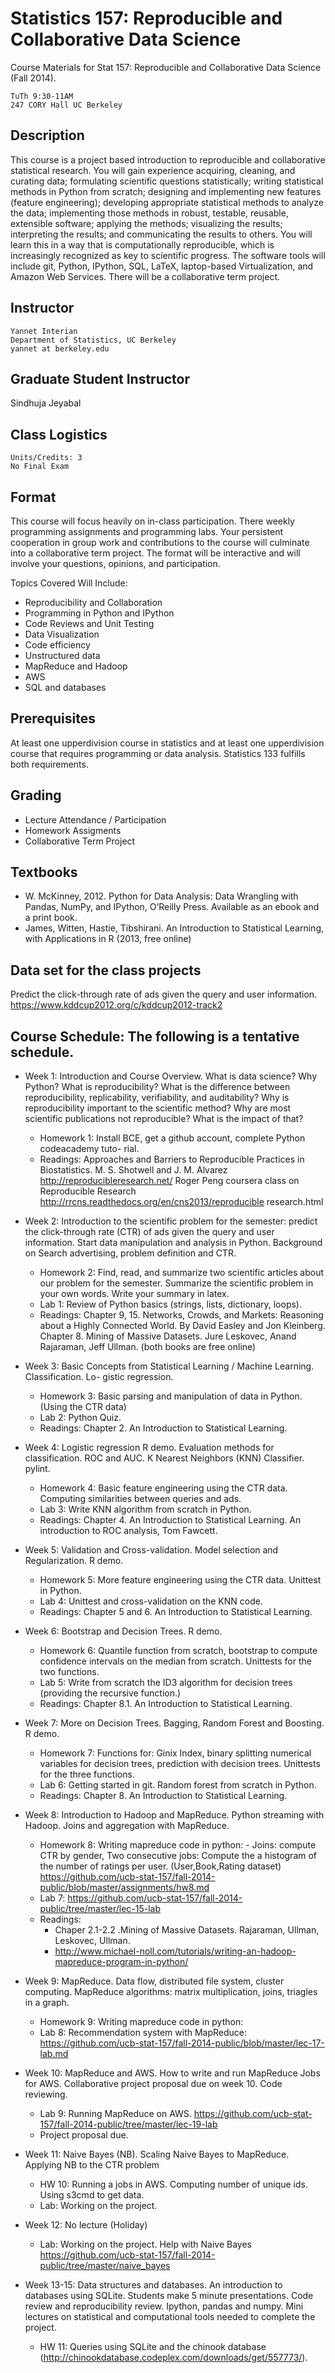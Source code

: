 Statistics 157: Reproducible and Collaborative Data Science
================

Course Materials for Stat 157: Reproducible and Collaborative Data Science (Fall 2014).

```
TuTh 9:30-11AM
247 CORY Hall UC Berkeley
```

## Description
This course is a project based introduction to reproducible and collaborative statistical research. You will gain experience acquiring, cleaning, and curating data; formulating scientific questions statistically; writing statistical methods in Python from scratch; designing and implementing new features (feature engineering); developing appropriate statistical methods to analyze the data; implementing those methods in robust, testable, reusable, extensible software; applying the methods; visualizing the results; interpreting the results; and communicating the results to others. You will learn this in a way that is computationally reproducible, which is increasingly recognized as key to scientific progress. The software tools will include git, Python, IPython, SQL, LaTeX, laptop-based Virtualization, and Amazon Web Services. There will be a collaborative term project.

## Instructor
```
Yannet Interian
Department of Statistics, UC Berkeley
yannet at berkeley.edu
```
## Graduate Student Instructor
Sindhuja Jeyabal 

## Class Logistics
```
Units/Credits: 3
No Final Exam
```

## Format
This course will focus heavily on in-class participation. There weekly programming assignments and programming labs. 
Your persistent cooperation in group work and contributions to the course will culminate into a collaborative term project. The format will be interactive and will involve your questions, opinions, and participation.

Topics Covered Will Include:

* Reproducibility and Collaboration
* Programming in Python and IPython
* Code Reviews and Unit Testing
* Data Visualization
* Code efficiency
* Unstructured data
* MapReduce and Hadoop
* AWS
* SQL and databases


## Prerequisites
At least one upper­division course in statistics and at least one upper­division course that requires programming or data analysis. Statistics 133 fulfills both requirements.

## Grading
* Lecture Attendance / Participation
* Homework Assigments
* Collaborative Term Project

## Textbooks
* W. McKinney, 2012. Python for Data Analysis: Data Wrangling with Pandas, NumPy, and IPython, O’Reilly Press. Available as an e­book and a print book.
* James, Witten, Hastie, Tibshirani. An Introduction to Statistical Learning, with Applications in R (2013, free online)

## Data set for the class projects
Predict the click-through rate of ads given the query and user information. 
https://www.kddcup2012.org/c/kddcup2012-track2

## Course Schedule: The following is a tentative schedule.
* Week 1: Introduction and Course Overview. What is data science? Why Python? What is reproducibility? What is the difference between reproducibility, replicability, verifiability, and auditability? Why is reproducibility important to the scientific method? Why are most scientific publications not reproducible? What is the impact of that?
  * Homework 1: Install BCE, get a github account, complete Python codeacademy tuto- rial.
  * Readings: Approaches and Barriers to Reproducible Practices in Biostatistics. M. S. Shotwell and J. M. Alvarez
http://reproducibleresearch.net/
Roger Peng coursera class on Reproducible Research http://rrcns.readthedocs.org/en/cns2013/reproducible research.html

* Week 2: Introduction to the scientific problem for the semester: predict the click-through rate (CTR) of ads given the query and user information. Start data manipulation and analysis in Python. Background on Search advertising, problem definition and CTR.
  * Homework 2: Find, read, and summarize two scientific articles about our problem for the semester. Summarize the scientific problem in your own words. Write your summary in latex.
  * Lab 1: Review of Python basics (strings, lists, dictionary, loops).
  * Readings: Chapter 9, 15. Networks, Crowds, and Markets: Reasoning about a Highly Connected World. By David Easley and Jon Kleinberg.
Chapter 8. Mining of Massive Datasets. Jure Leskovec, Anand Rajaraman, Jeff Ullman. (both books are free online)

* Week 3: Basic Concepts from Statistical Learning / Machine Learning. Classification. Lo- gistic regression.
  * Homework 3: Basic parsing and manipulation of data in Python. (Using the CTR data)
  * Lab 2: Python Quiz.
  * Readings: Chapter 2. An Introduction to Statistical Learning.

* Week 4: Logistic regression R demo. Evaluation methods for classification. ROC and AUC. K Nearest Neighbors (KNN) Classifier. pylint.
  * Homework 4: Basic feature engineering using the CTR data. Computing similarities between queries and ads.
  * Lab 3: Write KNN algorithm from scratch in Python. 
  * Readings: Chapter 4. An Introduction to Statistical Learning. An introduction to ROC analysis, Tom Fawcett.

* Week 5: Validation and Cross-validation. Model selection and Regularization. R demo.
  * Homework 5: More feature engineering using the CTR data. Unittest in Python.
  * Lab 4: Unittest and cross-validation on the KNN code.
  * Readings: Chapter 5 and 6. An Introduction to Statistical Learning.

* Week 6: Bootstrap and Decision Trees. R demo.
  * Homework 6: Quantile function from scratch, bootstrap to compute confidence intervals on the median from scratch. Unittests for the two functions.
  * Lab 5: Write from scratch the ID3 algorithm for decision trees (providing the recursive function.)
  * Readings: Chapter 8.1. An Introduction to Statistical Learning.

* Week 7: More on Decision Trees. Bagging, Random Forest and Boosting. R demo.
  * Homework 7: Functions for: Ginix Index, binary splitting numerical variables for decision trees, prediction with decision trees. Unittests for the three functions.
  * Lab 6: Getting started in git. Random forest from scratch in Python.
  * Readings: Chapter 8. An Introduction to Statistical Learning.

* Week 8: Introduction to Hadoop and MapReduce. Python streaming with Hadoop. Joins and aggregation with MapReduce.
  * Homework 8: Writing mapreduce code in python: - Joins: compute CTR by gender, Two consecutive jobs: Compute the a histogram of the number of ratings per user. (User,Book,Rating dataset)  https://github.com/ucb-stat-157/fall-2014-public/blob/master/assignments/hw8.md
  * Lab 7: https://github.com/ucb-stat-157/fall-2014-public/tree/master/lec-15-lab
  * Readings: 
    * Chaper 2.1-2.2 .Mining of Massive Datasets. Rajaraman, Ullman, Leskovec, Ullman.
    * http://www.michael-noll.com/tutorials/writing-an-hadoop-mapreduce-program-in-python/ 

* Week 9: MapReduce. Data flow, distributed file system, cluster computing. MapReduce algorithms: matrix multiplication, joins, triagles in a graph. 
  * Homework 9: Writing mapreduce code in python: 
  * Lab 8: Recommendation system with MapReduce: https://github.com/ucb-stat-157/fall-2014-public/blob/master/lec-17-lab.md

* Week 10: MapReduce and AWS. How to write and run MapReduce Jobs for AWS. Collaborative project proposal due on week 10. Code reviewing.
  * Lab 9: Running MapReduce on AWS. https://github.com/ucb-stat-157/fall-2014-public/tree/master/lec-19-lab
  * Project proposal due.
 
* Week 11: Naive Bayes (NB). Scaling Naive Bayes to MapReduce. Applying NB to the CTR problem
  * HW 10: Running a jobs in AWS. Computing number of unique ids. Using s3cmd to get data.
  * Lab: Working on the project.  

* Week 12: No lecture (Holiday)
  *  Lab: Working on the project. Help with Naive Bayes https://github.com/ucb-stat-157/fall-2014-public/tree/master/naive_bayes

* Week 13-15: Data structures and databases. An introduction to databases using SQLite. Students make 5 minute presentations. Code review and reproducibility review. Ipython, pandas and numpy. Mini lectures on statistical and computational tools needed to complete the project.
  * HW 11: Queries using SQLite and the chinook database (http://chinookdatabase.codeplex.com/downloads/get/557773/). 

